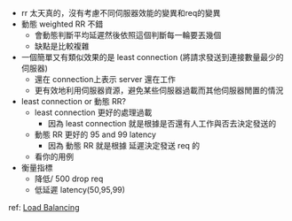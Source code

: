 

- rr 太天真的，沒有考慮不同伺服器效能的變異和req的變異
- 動態 weighted RR 不錯
    - 會動態判斷平均延遲然後依照這個判斷每一輪要丟幾個
    - 缺點是比較複雜
- 一個簡單又有類似效果的是 least connection (將請求發送到連接數量最少的伺服器)
    - 還在 connection上表示 server 還在工作
    - 更有效地利用伺服器資源，避免某些伺服器過載而其他伺服器閒置的情況
- least connection  or 動態 RR?
    - least connection 更好的處理過載
        - 因為 least connection 就是根據是否還有人工作與否去決定發送的
    - 動態 RR 更好的 95 and 99 latency
        - 因為 動態 RR 就是根據 延遲決定發送 req 的
    - 看你的用例
- 衡量指標
    - 降低/ 500 drop req
    - 低延遲 latency(50,95,99)



ref: [Load Balancing](https://samwho.dev/load-balancing/)


